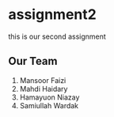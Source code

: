 # assignment2
this is our second assignment
## Our Team
1. Mansoor Faizi
2. Mahdi Haidary
3. Hamayuon Niazay
4. Samiullah Wardak
